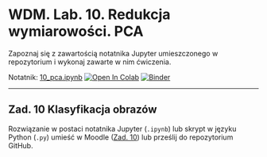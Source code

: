 # WDM. Lab. 10. Redukcja wymiarowości. PCA

Zapoznaj się z zawartością notatnika Jupyter umieszczonego w repozytorium  i wykonaj zawarte w nim ćwiczenia.

Notatnik: [10_pca.ipynb](https://github.com/IS-UMK/wdm_24_lab_10/blob/master/10_pca.ipynb)
[![Open In Colab](https://colab.research.google.com/assets/colab-badge.svg)](https://colab.research.google.com/github/IS-UMK/wdm_24_lab_10/blob/master/10_pca.ipynb) [![Binder](https://mybinder.org/badge_logo.svg)](https://mybinder.org/v2/gh/IS-UMK/wdm_24_lab_10/master?filepath=10_pca.ipynb)

---

## Zad. 10 Klasyfikacja obrazów


Rozwiązanie w postaci notatnika Jupyter (``.ipynb``) lub skrypt w języku Python (``.py``) umieść w Moodle ([Zad. 10](https://moodle.umk.pl/WFAIIS/mod/assign/view.php?id=7583)) lub prześlij do repozytorium GitHub.
